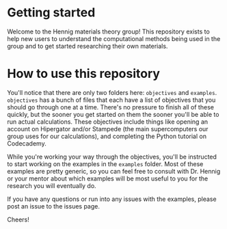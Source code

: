 # Getting started
Welcome to the Hennig materials theory group! This repository exists to help
new users to understand the computational methods being used in the group and
to get started researching their own materials.

# How to use this repository
You'll notice that there are only two folders here:
``objectives`` and ``examples``. ``objectives`` has a bunch of files that each have a list of objectives
that you should go through one at a time. There's no pressure to finish all
of these quickly, but the sooner you get started on them the sooner you'll be
able to run actual calculations. These objectives include things like opening an
account on Hipergator and/or Stampede (the main supercomputers our group uses
for our calculations), and completing the Python tutorial on Codecademy.

While you're working your way through the objectives, you'll be instructed
to start working on the examples in the ``examples`` folder. Most of these
examples are pretty generic, so you can feel free to consult with Dr. Hennig or
your mentor about which examples will be most useful to you for the research
you will eventually do.

If you have any questions or run into any issues with the examples, please post
an issue to the issues page.

Cheers!
